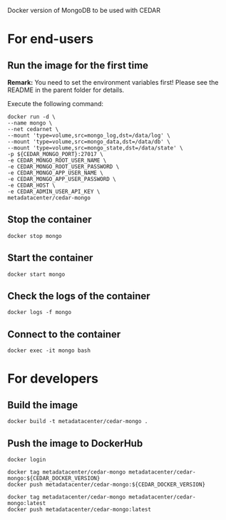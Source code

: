 Docker version of MongoDB to be used with CEDAR

# For end-users

## Run the image for the first time

**Remark:** You need to set the environment variables first! Please see the README in the parent folder for details.

Execute the following command:

````
docker run -d \
--name mongo \
--net cedarnet \
--mount 'type=volume,src=mongo_log,dst=/data/log' \
--mount 'type=volume,src=mongo_data,dst=/data/db' \
--mount 'type=volume,src=mongo_state,dst=/data/state' \
-p ${CEDAR_MONGO_PORT}:27017 \
-e CEDAR_MONGO_ROOT_USER_NAME \
-e CEDAR_MONGO_ROOT_USER_PASSWORD \
-e CEDAR_MONGO_APP_USER_NAME \
-e CEDAR_MONGO_APP_USER_PASSWORD \
-e CEDAR_HOST \
-e CEDAR_ADMIN_USER_API_KEY \
metadatacenter/cedar-mongo
````

## Stop the container

    docker stop mongo

## Start the container

    docker start mongo

## Check the logs of the container

    docker logs -f mongo

## Connect to the container

    docker exec -it mongo bash

# For developers

## Build the image

    docker build -t metadatacenter/cedar-mongo .

## Push the image to DockerHub

````
docker login

docker tag metadatacenter/cedar-mongo metadatacenter/cedar-mongo:${CEDAR_DOCKER_VERSION}
docker push metadatacenter/cedar-mongo:${CEDAR_DOCKER_VERSION}

docker tag metadatacenter/cedar-mongo metadatacenter/cedar-mongo:latest
docker push metadatacenter/cedar-mongo:latest
````